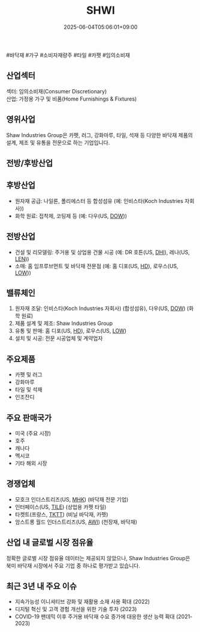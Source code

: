 ﻿---
title: "SHWI"
date: 2025-06-04T05:06:01+09:00
lastmod: 2025-06-04T05:06:01+09:00
type: docs
sidebar:
  open: true
weight: 791
---
<div style="display:none">
  <meta property="article:published_time" content="2025-06-03T20:06:01Z" />
  <meta property="article:modified_time" content="2025-06-03T20:06:01Z" />
</div>
#바닥재 #가구 #소비자재량주 #타일 #카펫 #임의소비재

## 산업섹터

섹터: 임의소비재(Consumer Discretionary)  
산업: 가정용 가구 및 비품(Home Furnishings & Fixtures)

## 영위사업

Shaw Industries Group은 카펫, 러그, 강화마루, 타일, 석재 등 다양한 바닥재 제품의 설계, 제조 및 유통을 전문으로 하는 기업입니다.

## 전방/후방산업

## 후방산업

- 원자재 공급: 나일론, 폴리에스터 등 합성섬유 (예: 인비스타(Koch Industries 자회사))
- 화학 원료: 접착제, 코팅제 등 (예: 다우(US, [DOW](/company-analysis/dow/)))

## 전방산업

- 건설 및 리모델링: 주거용 및 상업용 건물 시공 (예: DR 호튼(US, [DHI](/company-analysis/dhi/)), 레나(US, [LEN](/company-analysis/len/)))
- 소매: 홈 임프루브먼트 및 바닥재 전문점 (예: 홈 디포(US, [HD](/company-analysis/hd/)), 로우스(US, [LOW](/company-analysis/low/)))

## 밸류체인

1. 원자재 조달: 인비스타(Koch Industries 자회사) (합성섬유), 다우(US, [DOW](/company-analysis/dow/)) (화학 원료)
2. 제품 설계 및 제조: Shaw Industries Group
3. 유통 및 판매: 홈 디포(US, [HD](/company-analysis/hd/)), 로우스(US, [LOW](/company-analysis/low/))
4. 설치 및 시공: 전문 시공업체 및 계약업자

## 주요제품

- 카펫 및 러그
- 강화마루
- 타일 및 석재
- 인조잔디

## 주요 판매국가

- 미국 (주요 시장)
- 호주
- 캐나다
- 멕시코
- 기타 해외 시장

## 경쟁업체

- 모호크 인더스트리즈(US, [MHK](/company-analysis/mhk/)) (바닥재 전문 기업)
- 인터페이스(US, [TILE](/company-analysis/tile/)) (상업용 카펫 타일)
- 타켓트(프랑스, [TKTT](/company-analysis/tktt/)) (비닐 바닥재, 카펫)
- 암스트롱 월드 인더스트리즈(US, [AWI](/company-analysis/awi/)) (천장재, 바닥재)

## 산업 내 글로벌 시장 점유율

정확한 글로벌 시장 점유율 데이터는 제공되지 않았으나, Shaw Industries Group은 북미 바닥재 시장에서 주요 기업 중 하나로 평가받고 있습니다.

## 최근 3년 내 주요 이슈

- 지속가능성 이니셔티브 강화 및 재활용 소재 사용 확대 (2022)
- 디지털 혁신 및 고객 경험 개선을 위한 기술 투자 (2023)
- COVID-19 팬데믹 이후 주거용 바닥재 수요 증가에 대응한 생산 능력 확대 (2021-2023)
